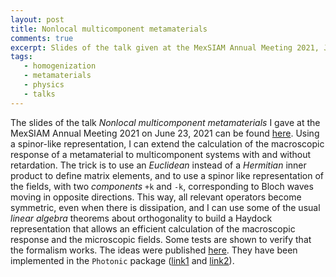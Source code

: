 ```yaml
---
layout: post
title: Nonlocal multicomponent metamaterials
comments: true
excerpt: Slides of the talk given at the MexSIAM Annual Meeting 2021, June 23, 2021
tags:
   - homogenization
   - metamaterials
   - physics
   - talks
---
```


The slides of the talk *Nonlocal multicomponent metamaterials* I gave
at the MexSIAM Annual Meeting 2021 on June 23, 2021 can be found
[here](/assets/pdf/20210624talk.pdf). Using a spinor-like
representation, I can extend the calculation of the macroscopic
response of a metamaterial to multicomponent systems with and without
retardation. The trick is to use an *Euclidean* instead of a
*Hermitian* inner product to define matrix elements, and to use a
spinor like representation of the fields, with two *components* `+k`
and `-k`, corresponding to Bloch waves moving in opposite
directions. This way, all relevant operators become symmetric, even
when there is dissipation, and I can use some of the usual *linear
algebra* theorems about orthogonality to build a Haydock
representation that allows an efficient calculation of the macroscopic
response and the microscopic fields. Some tests are shown to verify
that the formalism works. The ideas were published [here](https://doi.org/10.1002/pssb.201900560). They have
been implemented in the `Photonic` package ([link1](https://github.com/wlmb/Photonic) and [link2](https://metacpan.org/pod/Photonic)).
